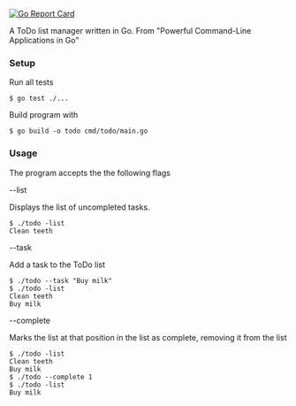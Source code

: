 [![Go Report Card](https://goreportcard.com/badge/github.com/michebble/todo)](https://goreportcard.com/report/github.com/michebble/todo)

A ToDo list manager written in Go. From "Powerful Command-Line Applications in Go"

### Setup

Run all tests

```
$ go test ./...
```

Build program with

```
$ go build -o todo cmd/todo/main.go
```

### Usage

The program accepts the the following flags

--list

Displays the list of uncompleted tasks.

```
$ ./todo -list
Clean teeth
```

--task

Add a task to the ToDo list

```
$ ./todo --task "Buy milk"
$ ./todo -list
Clean teeth
Buy milk
```

--complete

Marks the list at that position in the list as complete, removing it from the list

```
$ ./todo -list
Clean teeth
Buy milk
$ ./todo --complete 1
$ ./todo -list
Buy milk
```
